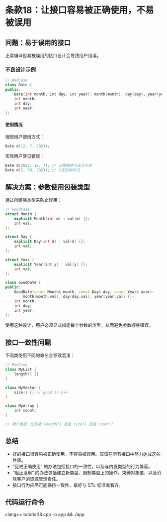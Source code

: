 # 条款18：让接口容易被正确使用，不易被误用

## 问题：易于误用的接口

正常编译但易被误用的接口设计会导致用户错误。

### 不良设计示例

```cpp
// BadCase
class Date {
public:
    Date(int month, int day, int year): month(month), day(day), year(year) {};
    int month;
    int day;
    int year;
};
```

#### 使用情况

理想用户使用方式：
```cpp
Date d(12, 7, 2023);
```

实际用户常见错误：
```cpp
Date d(2023, 12, 7); // 日期顺序与定义不对
Date d(2, 30, 2023); // 2月没有30日
```

## 解决方案：参数使用包装类型

通过创建强类型来防止误用：

```cpp
// GoodCase
struct Month {
    explicit Month(int m) : val(m) {};
    int val;
};

struct Day {
    explicit Day(int d) : val(d) {};
    int val;
};

struct Year {
    explicit Year(int y) : val(y) {};
    int val;
};

class GoodDate {
public:
    GoodDate(const Month& month, const Day& day, const Year& year): 
        month(month.val), day(day.val), year(year.val) {};
    int month;
    int day;
    int year;
};
```

使用这种设计，用户必须显式指定每个参数的类型，从而避免参数顺序错误。

## 接口一致性问题

不同类使用不同的命名会导致混淆：

```cpp
// BadCase
class MyList {
    length() {}
}

class MyVector {
    size() {} // good in C++
}

class MyArray {
    int count;
}

// 用户困惑：应该用 length() 还是 size() 还是 count？
```

## 总结

- 好的接口很容易被正确使用，不容易被误用。应该在所有接口中努力达成这些性质。
- “促进正确使用” 的办法包括接口的一致性，以及与内置类型的行为兼容。
- “阻止误用” 的办法包括建立新类型、限制类型上的操作，束缚对象值，以及消除客户的资源管理责任。
- 接口行为应尽可能保持一致性，最好与 STL 标准库看齐。

## 代码运行命令

clang++ tutorial18.cpp -o app && ./app